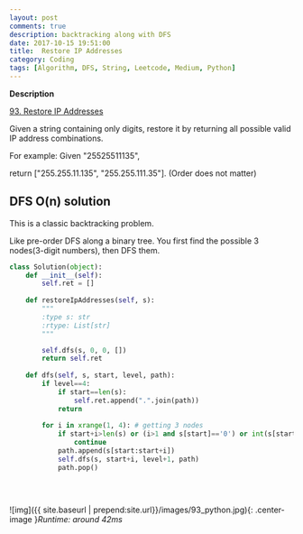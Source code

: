 ```yaml
---
layout: post
comments: true
description: backtracking along with DFS
date: 2017-10-15 19:51:00
title:  Restore IP Addresses
category: Coding
tags: [Algorithm, DFS, String, Leetcode, Medium, Python]
---
```


**Description**

[93. Restore IP Addresses](https://leetcode.com/problems/restore-ip-addresses/discuss/)

Given a string containing only digits, restore it by returning all possible valid IP address combinations.

For example:
Given "25525511135",

return ["255.255.11.135", "255.255.111.35"]. (Order does not matter)

## DFS O(n) solution
This is a classic backtracking problem.

Like pre-order DFS along a binary tree. You first find the possible 3 nodes(3-digit numbers), then DFS them.
```python
class Solution(object):
    def __init__(self):
        self.ret = []
        
    def restoreIpAddresses(self, s):
        """
        :type s: str
        :rtype: List[str]
        """

        self.dfs(s, 0, 0, [])
        return self.ret
        
    def dfs(self, s, start, level, path):
        if level==4:
            if start==len(s):
                self.ret.append(".".join(path))
            return
        
        for i in xrange(1, 4): # getting 3 nodes
            if start+i>len(s) or (i>1 and s[start]=='0') or int(s[start:start+i]) > 255:
                continue
            path.append(s[start:start+i])
            self.dfs(s, start+i, level+1, path)
            path.pop()
            
            
                            
```

![img]({{ site.baseurl | prepend:site.url}}/images/93_python.jpg){: .center-image }*Runtime: around 42ms*
